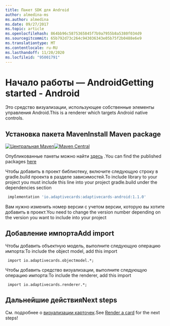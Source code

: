```yaml
---
title: Пакет SDK для Android
author: almedina-ms
ms.author: almedina
ms.date: 09/27/2017
ms.topic: article
ms.openlocfilehash: 864bb96c5875365845f7b9a7955b8a5380f034d9
ms.sourcegitcommit: 65b792d73c264c943036343e05b75f2b0488e6e9
ms.translationtype: MT
ms.contentlocale: ru-RU
ms.lasthandoff: 11/20/2020
ms.locfileid: "95001791"
---
```

# <a name="getting-started---android"></a><span data-ttu-id="d1f1c-102">Начало работы — Android</span><span class="sxs-lookup"><span data-stu-id="d1f1c-102">Getting started - Android</span></span>

<span data-ttu-id="d1f1c-103">Это средство визуализации, использующее собственные элементы управления Android.</span><span class="sxs-lookup"><span data-stu-id="d1f1c-103">This is a renderer which targets Android native controls.</span></span>

## <a name="install-maven-package"></a><span data-ttu-id="d1f1c-104">Установка пакета Maven</span><span class="sxs-lookup"><span data-stu-id="d1f1c-104">Install Maven package</span></span>

<span data-ttu-id="d1f1c-105">[![Центральная Maven](https://img.shields.io/maven-central/v/io.adaptivecards/adaptivecards-android.svg)](https://search.maven.org/#search%7Cga%7C1%7Ca%3A%22adaptivecards-android%22)</span><span class="sxs-lookup"><span data-stu-id="d1f1c-105">[![Maven Central](https://img.shields.io/maven-central/v/io.adaptivecards/adaptivecards-android.svg)](https://search.maven.org/#search%7Cga%7C1%7Ca%3A%22adaptivecards-android%22)</span></span>

<span data-ttu-id="d1f1c-106">Опубликованные пакеты можно найти [здесь](https://search.maven.org/artifact/io.adaptivecards/adaptivecards-android) .</span><span class="sxs-lookup"><span data-stu-id="d1f1c-106">You can find the published packages [here](https://search.maven.org/artifact/io.adaptivecards/adaptivecards-android)</span></span>

<span data-ttu-id="d1f1c-107">Чтобы добавить в проект библиотеку, включите следующую строку в gradle.build проекта в разделе зависимостей.</span><span class="sxs-lookup"><span data-stu-id="d1f1c-107">To include library to your project you must include this line into your project gradle.build under the dependencies section</span></span>

```build.gradle
 implementation 'io.adaptivecards:adaptivecards-android:1.1.0'
```
<span data-ttu-id="d1f1c-108">Вам нужно изменить номер версии с учетом версии, которую вы хотите добавить в проект.</span><span class="sxs-lookup"><span data-stu-id="d1f1c-108">You need to change the version number depending on the version you want to include into your project</span></span>

## <a name="add-import"></a><span data-ttu-id="d1f1c-109">Добавление импорта</span><span class="sxs-lookup"><span data-stu-id="d1f1c-109">Add import</span></span>

<span data-ttu-id="d1f1c-110">Чтобы добавить объектную модель, выполните следующую операцию импорта:</span><span class="sxs-lookup"><span data-stu-id="d1f1c-110">To include the object model, add this import</span></span>

```
 import io.adaptivecards.objectmodel.*;
```

<span data-ttu-id="d1f1c-111">Чтобы добавить средство визуализации, выполните следующую операцию импорта:</span><span class="sxs-lookup"><span data-stu-id="d1f1c-111">To include the renderer, add this import</span></span>

```
 import io.adaptivecards.renderer.*;
```

## <a name="next-steps"></a><span data-ttu-id="d1f1c-112">Дальнейшие действия</span><span class="sxs-lookup"><span data-stu-id="d1f1c-112">Next steps</span></span>

<span data-ttu-id="d1f1c-113">См. подробнее о [визуализации карточек](render-a-card.md).</span><span class="sxs-lookup"><span data-stu-id="d1f1c-113">See [Render a card](render-a-card.md) for the next steps!</span></span>
